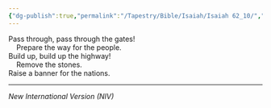 ```yaml
---
{"dg-publish":true,"permalink":"/Tapestry/Bible/Isaiah/Isaiah 62_10/","title":"Isaiah 62:10","hide":true,"tags":["bible-verse","bible-verse"],"dgHomeLink":true,"dgShowLocalGraph":true,"dgEnableSearch":true}
---
```



Pass through, pass through the gates!  
    Prepare the way for the people.  
Build up, build up the highway!  
    Remove the stones.  
Raise a banner for the nations.

---
*New International Version (NIV)*